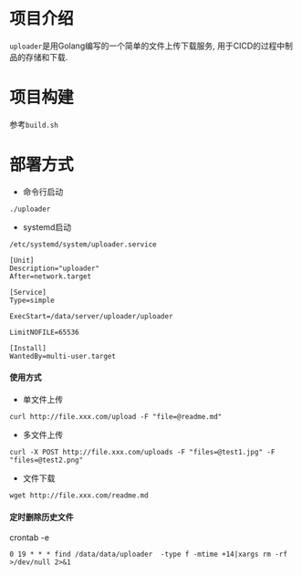 # 项目介绍

`uploader`是用Golang编写的一个简单的文件上传下载服务, 用于CICD的过程中制品的存储和下载.

# 项目构建

参考`build.sh`

# 部署方式

* 命令行启动

`./uploader`

* systemd启动

```
/etc/systemd/system/uploader.service

[Unit]
Description="uploader"
After=network.target

[Service]
Type=simple

ExecStart=/data/server/uploader/uploader

LimitNOFILE=65536

[Install]
WantedBy=multi-user.target
```

#### 使用方式

* 单文件上传

```
curl http://file.xxx.com/upload -F "file=@readme.md"
```

* 多文件上传

```
curl -X POST http://file.xxx.com/uploads -F "files=@test1.jpg" -F "files=@test2.png"

```

* 文件下载

```
wget http://file.xxx.com/readme.md
```


#### 定时删除历史文件

crontab -e

```
0 19 * * * find /data/data/uploader  -type f -mtime +14|xargs rm -rf  >/dev/null 2>&1
```
